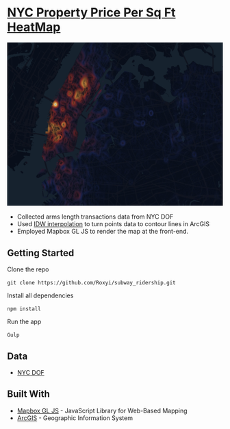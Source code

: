 # [NYC Property Price Per Sq Ft HeatMap](https://roxyi.github.io/nyc_psf_heatmap/)

![preview](assets/preview.jpg)
* Collected arms length transactions data from NYC DOF
* Used [IDW interpolation](https://gisgeography.com/inverse-distance-weighting-idw-interpolation/) to turn points data to contour lines in ArcGIS
* Employed Mapbox GL JS to render the map at the front-end.


## Getting Started
Clone the repo
```
git clone https://github.com/Roxyi/subway_ridership.git
```

Install all dependencies
```
npm install
```

Run the app
```
Gulp
```

## Data
* [NYC DOF](https://www1.nyc.gov/site/finance/index.page)


## Built With

* [Mapbox GL JS](https://github.com/mapbox/mapbox-gl-js) - JavaScript Library for Web-Based Mapping
* [ArcGIS](https://www.arcgis.com/index.html) - Geographic Information System
